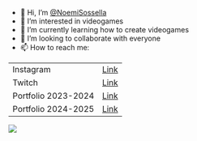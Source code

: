 - 👋 Hi, I’m [@NoemiSossella](https://github.com/NoemiSossella)
- 👀 I’m interested in videogames
- 🌱 I’m currently learning how to create videogames
- 💞️ I’m looking to collaborate with everyone
- 📫 How to reach me:

| | |
| --- | --- |
| Instagram | [Link](https://www.instagram.com/_k0rby) |
| Twitch | [Link](https://www.twitch.tv/k0rbychan) |
| Portfolio 2023-2024 | [Link](https://www.canva.com/design/DAGH1R8Hg4g/V09Mm17jnM2Bmg-mEcS31g/view?utm_content=DAGH1R8Hg4g&utm_campaign=designshare&utm_medium=link&utm_source=editor) |
| Portfolio 2024-2025 | [Link](https://www.canva.com/design/DAGoKbCVHDw/vEN__IpsFqfIOsYqg129Tw/view?utm_content=DAGoKbCVHDw&utm_campaign=designshare&utm_medium=link2&utm_source=uniquelinks&utlId=h7aee3af68e) |

![](https:/i.pinimg.com/736x/7f/1d/5f/7f1d5fa47262f06f0c65c9c2a76f7599.jpg)

<!---
NoemiSossella/NoemiSossella is a ✨ special ✨ repository because its `README.md` (this file) appears on your GitHub profile.
You can click the Preview link to take a look at your changes.
--->
